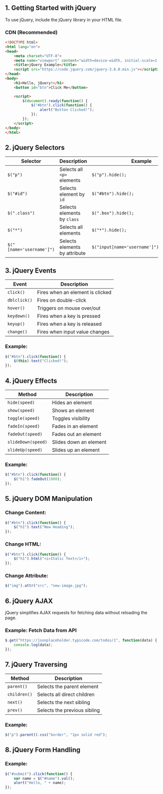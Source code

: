 ## **1. Getting Started with jQuery**
To use jQuery, include the jQuery library in your HTML file.

### **CDN (Recommended)**
```html
<!DOCTYPE html>
<html lang="en">
<head>
    <meta charset="UTF-8">
    <meta name="viewport" content="width=device-width, initial-scale=1.0">
    <title>jQuery Example</title>
    <script src="https://code.jquery.com/jquery-3.6.0.min.js"></script>
</head>
<body>
    <h1>Hello, jQuery!</h1>
    <button id="btn">Click Me</button>

    <script>
        $(document).ready(function() {
            $("#btn").click(function() {
                alert("Button Clicked!");
            });
        });
    </script>
</body>
</html>
```

## **2. jQuery Selectors**
| Selector | Description | Example |
|----------|------------|---------|
| `$("p")` | Selects all `<p>` elements | `$("p").hide();` |
| `$("#id")` | Selects element by `id` | `$("#btn").hide();` |
| `$(".class")` | Selects elements by `class` | `$(".box").hide();` |
| `$("*")` | Selects all elements | `$("*").hide();` |
| `$("[name='username']")` | Selects elements by attribute | `$("input[name='username']").val("John");` |

## **3. jQuery Events**
| Event | Description |
|-------|------------|
| `click()` | Fires when an element is clicked |
| `dblclick()` | Fires on double-click |
| `hover()` | Triggers on mouse over/out |
| `keydown()` | Fires when a key is pressed |
| `keyup()` | Fires when a key is released |
| `change()` | Fires when input value changes |

### **Example:**
```js
$("#btn").click(function() {
    $(this).text("Clicked!");
});
```

## **4. jQuery Effects**
| Method | Description |
|--------|------------|
| `hide(speed)` | Hides an element |
| `show(speed)` | Shows an element |
| `toggle(speed)` | Toggles visibility |
| `fadeIn(speed)` | Fades in an element |
| `fadeOut(speed)` | Fades out an element |
| `slideDown(speed)` | Slides down an element |
| `slideUp(speed)` | Slides up an element |

### **Example:**
```js
$("#btn").click(function() {
    $("h1").fadeOut(1000);
});
```

## **5. jQuery DOM Manipulation**
### **Change Content:**
```js
$("#btn").click(function() {
    $("h1").text("New Heading");
});
```

### **Change HTML:**
```js
$("#btn").click(function() {
    $("h1").html("<i>Italic Text</i>");
});
```

### **Change Attribute:**
```js
$("img").attr("src", "new-image.jpg");
```

## **6. jQuery AJAX**
jQuery simplifies AJAX requests for fetching data without reloading the page.

### **Example: Fetch Data from API**
```js
$.get("https://jsonplaceholder.typicode.com/todos/1", function(data) {
    console.log(data);
});
```

## **7. jQuery Traversing**
| Method | Description |
|--------|------------|
| `parent()` | Selects the parent element |
| `children()` | Selects all direct children |
| `next()` | Selects the next sibling |
| `prev()` | Selects the previous sibling |

### **Example:**
```js
$("p").parent().css("border", "1px solid red");
```

## **8. jQuery Form Handling**
### **Example:**
```js
$("#submit").click(function() {
    var name = $("#name").val();
    alert("Hello, " + name);
});
